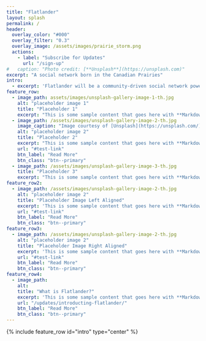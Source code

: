 ```yaml
---
title: "Flatlander"
layout: splash
permalink: /
header:
  overlay_color: "#000"
  overlay_filter: "0.3"
  overlay_image: /assets/images/prairie_storm.png
  actions:
    - label: "Subscribe for Updates"
      url: "/sign-up"
#   caption: "Photo credit: [**Unsplash**](https://unsplash.com)"
excerpt: "A social network born in the Canadian Prairies"
intro: 
  - excerpt: 'Flatlander will be a community-driven social network powered by free and open source software. Launching in 2023.'
feature_row:
  - image_path: assets/images/unsplash-gallery-image-1-th.jpg
    alt: "placeholder image 1"
    title: "Placeholder 1"
    excerpt: "This is some sample content that goes here with **Markdown** formatting."
  - image_path: /assets/images/unsplash-gallery-image-2-th.jpg
    image_caption: "Image courtesy of [Unsplash](https://unsplash.com/)"
    alt: "placeholder image 2"
    title: "Placeholder 2"
    excerpt: "This is some sample content that goes here with **Markdown** formatting."
    url: "#test-link"
    btn_label: "Read More"
    btn_class: "btn--primary"
  - image_path: /assets/images/unsplash-gallery-image-3-th.jpg
    title: "Placeholder 3"
    excerpt: "This is some sample content that goes here with **Markdown** formatting."
feature_row2:
  - image_path: /assets/images/unsplash-gallery-image-2-th.jpg
    alt: "placeholder image 2"
    title: "Placeholder Image Left Aligned"
    excerpt: 'This is some sample content that goes here with **Markdown** formatting. Left aligned with `type="left"`'
    url: "#test-link"
    btn_label: "Read More"
    btn_class: "btn--primary"
feature_row3:
  - image_path: /assets/images/unsplash-gallery-image-2-th.jpg
    alt: "placeholder image 2"
    title: "Placeholder Image Right Aligned"
    excerpt: 'This is some sample content that goes here with **Markdown** formatting. Right aligned with `type="right"`'
    url: "#test-link"
    btn_label: "Read More"
    btn_class: "btn--primary"
feature_row4:
  - image_path: 
    alt: 
    title: "What is Flatlander?"
    excerpt: 'This is some sample content that goes here with **Markdown** formatting. Centered with `type="center"`'
    url: "/updates/introducting-flatlander/"
    btn_label: "Read More"
    btn_class: "btn--primary"
---
```


{% include feature_row id="intro" type="center" %}

<!-- {% include feature_row %} -->

<!-- {% include feature_row id="feature_row2" type="left" %} -->

<!-- {% include feature_row id="feature_row3" type="right" %} -->

<!-- {% include feature_row id="feature_row4" type="right" %} -->